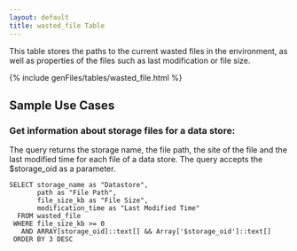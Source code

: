```yaml
---
layout: default
title: wasted_file Table
---
```


This table stores the paths to the current wasted files in the environment, as well as properties of the files such as last modification or file size. 

{% include genFiles/tables/wasted_file.html %}

## Sample Use Cases

### Get information about storage files for a data store:

The query returns the storage name, the file path, the site of the file and the last modified time for each file of a data store. The query accepts the $storage_oid as a parameter.

    SELECT storage_name as "Datastore",
           path as "File Path",
           file_size_kb as "File Size",
           modification_time as "Last Modified Time"
      FROM wasted_file
     WHERE file_size_kb >= 0
       AND ARRAY[storage_oid]::text[] && Array['$storage_oid']::text[]
     ORDER BY 3 DESC